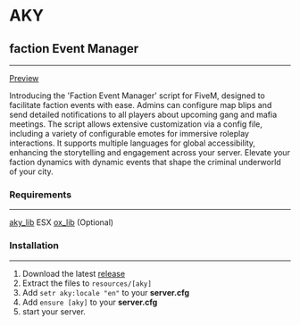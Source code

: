 # AKY
## faction Event Manager
---

[Preview](https://youtu.be/xf8qJHgDJ0I)

Introducing the 'Faction Event Manager' script for FiveM, designed to facilitate faction events with ease. Admins can configure map blips and send detailed notifications to all players about upcoming gang and mafia meetings. The script allows extensive customization via a config file, including a variety of configurable emotes for immersive roleplay interactions. It supports multiple languages for global accessibility, enhancing the storytelling and engagement across your server. Elevate your faction dynamics with dynamic events that shape the criminal underworld of your city.

### Requirements
---
[aky_lib](https://github.com/filyx0/aky_lib)
ESX
[ox_lib](https://github.com/overextended/ox_lib) (Optional)

### Installation
---
1. Download the latest [release](https://github.com/filyx0/aky_factionevent/releases)
2. Extract the files to `resources/[aky]`
3. Add `setr aky:locale "en"` to your **server.cfg**
4. Add `ensure [aky]` to your **server.cfg**
5. start your server.
